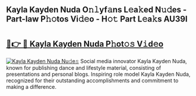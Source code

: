 ## Kayla Kayden Nuda O𝚗𝚕yf𝚊ns L𝚎a𝚔ed N𝚞𝚍es - Part-Iaw P𝚑𝚘tos Vi𝚍𝚎o - H𝚘𝚝 Part L𝚎a𝚔s AU39I

# <h2><a href="http://kf50j9.oniu.top/?m=Kayla+Kayden+Nuda">🔗👉 🔴 Kayla Kayden Nuda P𝚑ot𝚘𝚜 V𝚒d𝚎o</a></h2>

[![Kayla Kayden Nuda Nu𝚍e𝚜](https://i.imgur.com/0qMVB7G.gif)](http://kf50j9.oniu.top/?m=Kayla+Kayden+Nuda)
Social media innovator Kayla Kayden Nuda, known for publishing dance and lifestyle material, consisting of presentations and personal blogs. Inspiring role model Kayla Kayden Nuda, recognized for their outstanding accomplishments and commitment to making a difference.  
